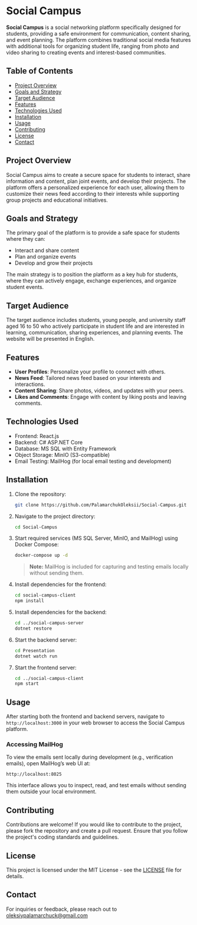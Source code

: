 # Social Campus

**Social Campus** is a social networking platform specifically designed for students, providing a safe environment for communication, content sharing, and event planning. The platform combines traditional social media features with additional tools for organizing student life, ranging from photo and video sharing to creating events and interest-based communities.

## Table of Contents

- [Project Overview](#project-overview)
- [Goals and Strategy](#goals-and-strategy)
- [Target Audience](#target-audience)
- [Features](#features)
- [Technologies Used](#technologies-used)
- [Installation](#installation)
- [Usage](#usage)
- [Contributing](#contributing)
- [License](#license)
- [Contact](#contact)

## Project Overview

Social Campus aims to create a secure space for students to interact, share information and content, plan joint events, and develop their projects. The platform offers a personalized experience for each user, allowing them to customize their news feed according to their interests while supporting group projects and educational initiatives.

## Goals and Strategy

The primary goal of the platform is to provide a safe space for students where they can:

- Interact and share content
- Plan and organize events
- Develop and grow their projects

The main strategy is to position the platform as a key hub for students, where they can actively engage, exchange experiences, and organize student events.

## Target Audience

The target audience includes students, young people, and university staff aged 16 to 50 who actively participate in student life and are interested in learning, communication, sharing experiences, and planning events. The website will be presented in English.

## Features

- **User Profiles**: Personalize your profile to connect with others.
- **News Feed**: Tailored news feed based on your interests and interactions.
- **Content Sharing**: Share photos, videos, and updates with your peers.
- **Likes and Comments**: Engage with content by liking posts and leaving comments.

## Technologies Used

- Frontend: React.js
- Backend: C# ASP.NET Core
- Database: MS SQL with Entity Framework
- Object Storage: MinIO (S3-compatible)
- Email Testing: MailHog (for local email testing and development)

## Installation

1. Clone the repository:

   ```bash
   git clone https://github.com/PalamarchukOleksii/Social-Campus.git
   ```

2. Navigate to the project directory:

   ```bash
   cd Social-Campus
   ```

3. Start required services (MS SQL Server, MinIO, and MailHog) using Docker Compose:

   ```bash
   docker-compose up -d
   ```

   > **Note:** MailHog is included for capturing and testing emails locally without sending them.

4. Install dependencies for the frontend:

   ```bash
   cd social-campus-client
   npm install
   ```

5. Install dependencies for the backend:

   ```bash
   cd ../social-campus-server
   dotnet restore
   ```

6. Start the backend server:

   ```bash
   cd Presentation
   dotnet watch run
   ```

7. Start the frontend server:

   ```bash
   cd ../social-campus-client
   npm start
   ```

## Usage

After starting both the frontend and backend servers, navigate to `http://localhost:3000` in your web browser to access the Social Campus platform.

### Accessing MailHog

To view the emails sent locally during development (e.g., verification emails), open MailHog’s web UI at:

```
http://localhost:8025
```

This interface allows you to inspect, read, and test emails without sending them outside your local environment.

## Contributing

Contributions are welcome! If you would like to contribute to the project, please fork the repository and create a pull request. Ensure that you follow the project's coding standards and guidelines.

## License

This project is licensed under the MIT License - see the [LICENSE](LICENSE) file for details.

## Contact

For inquiries or feedback, please reach out to [oleksiypalamarchuck@gmail.com](mailto:oleksiypalamarchuck@gmail.com?subject=Social%20Campus%20Inquiry&body=Hello%20Oleksii,)
